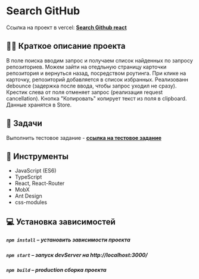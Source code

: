 # Search GitHub
Ссылка на проект в vercel: **[Search Github react](https://searchgithub-rouge.vercel.app/)**

## ✍🏻 Краткое описание проекта

В поле поиска вводим запрос и получаем список найденных по запросу репозиториев. Можем зайти на отедльную страницу карточки репозитория и вернуться назад, посредством роутинга. При клике на карточку, репозиторий добавляется в список избранных. Реализованн debounce (задержка после ввода, чтобы запрос уходил не сразу). Крестик слева от поля отменяет запрос (реализация request cancellation). Кнопка "Копировать" копирует текст из поля в clipboard. Данные хранятся в Store.

## 📖 Задачи

Выполнить тестовое задание -  **[ссылка на тестовое задание](https://disk.yandex.ru/i/VsBPcMCNhSciAA)**

## 🧰 Инструменты

- JavaScript (ES6)
- TypeScript
- React, React-Router
- MobX
- Ant Design 
- css-modules

## 💻 Установка зависимостей

##### `npm install` – установить зависимости проекта

##### `npm start` – запуск devServer на http://localhost:3000/

##### `npm build` – production сборка проекта
